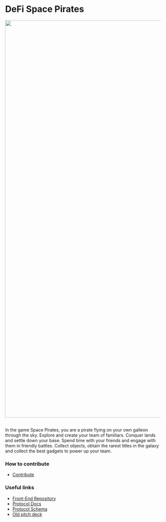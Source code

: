 # DeFi Space Pirates

<div align="center">
<img src="https://github.com/Gr3it/space-pirates-contracts/assets/79539455/37b18806-b9f5-402e-ae05-2403a573e16a" data-canonical-src="https://github.com/Gr3it/space-pirates-contracts/assets/79539455/37b18806-b9f5-402e-ae05-2403a573e16a" width="1280" />
</div>

<br/>

In the game Space Pirates, you are a pirate flying on your own galleon through the sky. Explore and create your team of familiars. Conquer lands and settle down your base. Spend time with your friends and engage with them in friendly battles.
Collect objects, obtain the rarest titles in the galaxy and collect the best gadgets to power up your team.

### How to contribute

- [Contribute](./docs/contribute.md)

### Useful links

- [Front-End Repository](https://github.com/Gr3it/space-pirates-frontend)
- [Protocol Docs](https://emanuele-zini.gitbook.io/space-pirates/)
- [Protocol Schema](https://user-images.githubusercontent.com/79539455/168427909-10ffca5b-da41-4d8b-92e4-230e1f8afa02.png)
- [Old pitch deck](https://pitch.com/public/fa4ab34e-7b4a-49e8-aba5-bda6161fec46)
